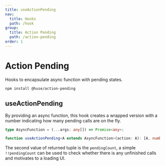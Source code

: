 ```yaml
---
title: useActionPending
nav:
  title: Hooks
  path: /hook
group:
  title: Action Pending
  path: /action-pending
order: 1
---
```


# Action Pending

Hooks to encapsulate async function with pending states.

```shell
npm install @huse/action-pending
```

## useActionPending

By providing an async function, this hook creates a wrapped version with a number indicating how many pending calls are on the fly.

```typescript
type AsyncFunction = (...args: any[]) => Promise<any>;

function useActionPending<A extends AsyncFunction>(action: A): [A, number]
```

The second value of returned tuple is the `pendingCount`, a simple `!!pendingCount` can be used to check whether there is any unfinished calls and motivates to a loading UI.

<code src="./demo/useActionPending.tsx">